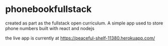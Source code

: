 # phonebookfullstack

created as part as the fullstack open curriculum. A simple app used to store phone numbers built with react and nodejs

the live app is currently at https://peaceful-shelf-11380.herokuapp.com/

